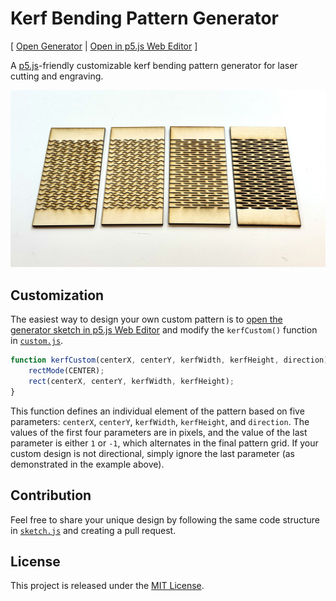 # Kerf Bending Pattern Generator

[ [Open Generator](https://jackbdu.com/kerf-bending-pattern-generator/) \| [Open in p5.js Web Editor](https://editor.p5js.org/jackbdu/sketches/73gmSBBoS) ]

A [p5.js](https://p5js.org/)-friendly customizable kerf bending pattern generator for laser cutting and engraving.

![](assets/kerf-bending-pattern-laser-cut-samples.jpg)

## Customization

The easiest way to design your own custom pattern is to [open the generator sketch in p5.js Web Editor](https://editor.p5js.org/jackbdu/sketches/73gmSBBoS) and modify the `kerfCustom()` function in [`custom.js`](./custom.js).

```javascript
function kerfCustom(centerX, centerY, kerfWidth, kerfHeight, direction) {
    rectMode(CENTER);
    rect(centerX, centerY, kerfWidth, kerfHeight);
}
```

This function defines an individual element of the pattern based on five parameters: `centerX`, `centerY`, `kerfWidth`, `kerfHeight`, and `direction`. The values of the first four parameters are in pixels, and the value of the last parameter is either `1` or `-1`, which alternates in the final pattern grid. If your custom design is not directional, simply ignore the last parameter (as demonstrated in the example above).

## Contribution

Feel free to share your unique design by following the same code structure in [`sketch.js`](./sketch.js) and creating a pull request.

## License

This project is released under the [MIT License](./LICENSE).
